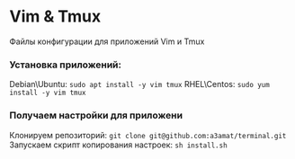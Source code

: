 # Vim & Tmux
Файлы конфигурации для приложений Vim и Tmux

### Установка приложений:
Debian\Ubuntu:
```sudo apt install -y vim tmux```
RHEL\Centos:
   ```sudo yum install -y vim tmux```

### Получаем настройки для приложени
Клонируем репозиторий:
```git clone git@github.com:a3amat/terminal.git```
Запускаем скрипт копирования настроек:
```sh install.sh```
   